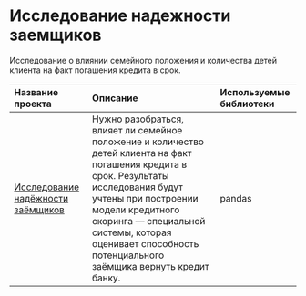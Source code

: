# Исследование надежности заемщиков
Исследование о влиянии семейного положения и количества детей клиента на факт погашения кредита в срок.


| Название проекта            | Описание         | Используемые библиотеки                     |
| :-------------------- | :--------------------- |:---------------------------|
|[Исследование надёжности заёмщиков](https://github.com/VH135/borrowers-reliability/blob/main/borrowers'_relialability.ipynb "Исследование надёжности заёмщиков") | Нужно разобраться, влияет ли семейное положение и количество детей клиента на факт погашения кредита в срок. Результаты исследования будут учтены при построении модели кредитного скоринга — специальной системы, которая оценивает способность потенциального заёмщика вернуть кредит банку. | pandas |
